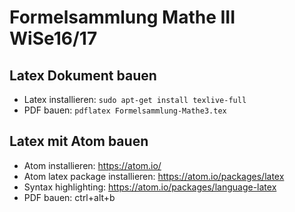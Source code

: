 # Formelsammlung Mathe III WiSe16/17

## Latex Dokument bauen

* Latex installieren: ``sudo apt-get install texlive-full``
* PDF bauen: ``pdflatex Formelsammlung-Mathe3.tex``

## Latex mit Atom bauen

* Atom installieren: https://atom.io/
* Atom latex package installieren: https://atom.io/packages/latex
* Syntax highlighting: https://atom.io/packages/language-latex
* PDF bauen: ctrl+alt+b
